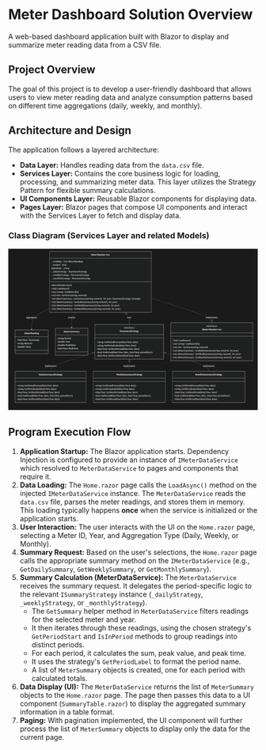 # Meter Dashboard Solution Overview

A web-based dashboard application built with Blazor to display and summarize meter reading data from a CSV file.

## Project Overview

The goal of this project is to develop a user-friendly dashboard that allows users to view meter reading data and analyze consumption patterns based on different time aggregations (daily, weekly, and monthly).

## Architecture and Design

The application follows a layered architecture:

-   **Data Layer:** Handles reading data from the `data.csv` file.
-   **Services Layer:** Contains the core business logic for loading, processing, and summarizing meter data. This layer utilizes the Strategy Pattern for flexible summary calculations.
-   **UI Components Layer:** Reusable Blazor components for displaying data.
-   **Pages Layer:** Blazor pages that compose UI components and interact with the Services Layer to fetch and display data.

### Class Diagram (Services Layer and related Models)

<img src="Class_Diagram.png" alt="Class Diagram" >

## Program Execution Flow

1.  **Application Startup:** The Blazor application starts. Dependency Injection is configured to provide an instance of `IMeterDataService` which resolved to `MeterDataService` to pages and components that require it.
2.  **Data Loading:** The `Home.razor` page calls the `LoadAsync()` method on the injected `IMeterDataService` instance. The `MeterDataService` reads the `data.csv` file, parses the meter readings, and stores them in memory. This loading typically happens **once** when the service is initialized or the application starts.
3.  **User Interaction:** The user interacts with the UI on the `Home.razor` page, selecting a Meter ID, Year, and Aggregation Type (Daily, Weekly, or Monthly).
4.  **Summary Request:** Based on the user's selections, the `Home.razor` page calls the appropriate summary method on the `IMeterDataService` (e.g., `GetDailySummary`, `GetWeeklySummary`, or `GetMonthlySummary`).
5.  **Summary Calculation (MeterDataService):** The `MeterDataService` receives the summary request. It delegates the period-specific logic to the relevant `ISummaryStrategy` instance (`_dailyStrategy`, `_weeklyStrategy`, or `_monthlyStrategy`).
    -   The `GetSummary` helper method in `MeterDataService` filters readings for the selected meter and year.
    -   It then iterates through these readings, using the chosen strategy's `GetPeriodStart` and `IsInPeriod` methods to group readings into distinct periods.
    -   For each period, it calculates the sum, peak value, and peak time.
    -   It uses the strategy's `GetPeriodLabel` to format the period name.
    -   A list of `MeterSummary` objects is created, one for each period with calculated totals.
6.  **Data Display (UI):** The `MeterDataService` returns the list of `MeterSummary` objects to the `Home.razor` page. The page then passes this data to a UI component (`SummaryTable.razor`) to display the aggregated summary information in a table format.
7.  **Paging:** With pagination implemented, the UI component will further process the list of `MeterSummary` objects to display only the data for the current page.
